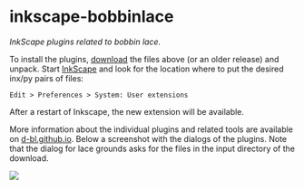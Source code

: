 # inkscape-bobbinlace
_InkScape plugins related to bobbin lace._

To install the plugins, [download] the files above (or an older release) and unpack. Start [InkScape] and look for the location where to put the desired inx/py pairs of files:

    Edit > Preferences > System: User extensions

After a restart of Inkscape, the new extension will be available.

More information about the individual plugins and related tools are available on [d-bl.github.io]. Below a screenshot with the dialogs of the plugins. Note that the dialog for lace grounds asks for the files in the input directory of the download.

![](https://camo.githubusercontent.com/7227388b9f79a5b0f53b5daf63cde1af2360ad6b/687474703a2f2f6a6f2d706f6c2e6769746875622e696f2f4469424c2f696e6b73636170652d706c7567696e732e706e67)

[InkScape]: https://inkscape.org
[download]: https://github.com/d-bl/inkscape-bobbinlace/archive/master.zip
[d-bl.github.io]: https://d-bl.github.io/
